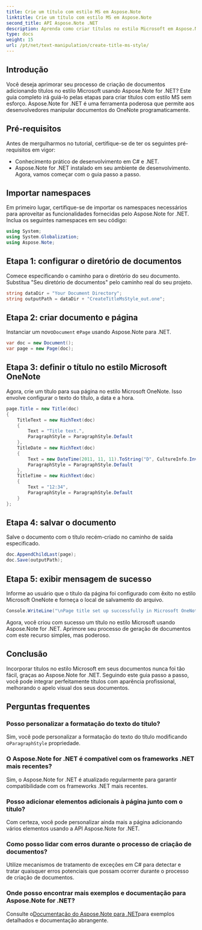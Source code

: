 ```yaml
---
title: Crie um título com estilo MS em Aspose.Note
linktitle: Crie um título com estilo MS em Aspose.Note
second_title: API Aspose.Note .NET
description: Aprenda como criar títulos no estilo Microsoft em Aspose.Note for .NET. Eleve a apresentação do seu documento com este tutorial fácil de seguir.
type: docs
weight: 15
url: /pt/net/text-manipulation/create-title-ms-style/
---
```

## Introdução
Você deseja aprimorar seu processo de criação de documentos adicionando títulos no estilo Microsoft usando Aspose.Note for .NET? Este guia completo irá guiá-lo pelas etapas para criar títulos com estilo MS sem esforço. Aspose.Note for .NET é uma ferramenta poderosa que permite aos desenvolvedores manipular documentos do OneNote programaticamente.
## Pré-requisitos
Antes de mergulharmos no tutorial, certifique-se de ter os seguintes pré-requisitos em vigor:
- Conhecimento prático de desenvolvimento em C# e .NET.
- Aspose.Note for .NET instalado em seu ambiente de desenvolvimento.
Agora, vamos começar com o guia passo a passo.
## Importar namespaces
Em primeiro lugar, certifique-se de importar os namespaces necessários para aproveitar as funcionalidades fornecidas pelo Aspose.Note for .NET. Inclua os seguintes namespaces em seu código:
```csharp
using System;
using System.Globalization;
using Aspose.Note;
```
## Etapa 1: configurar o diretório de documentos
Comece especificando o caminho para o diretório do seu documento. Substitua "Seu diretório de documentos" pelo caminho real do seu projeto.
```csharp
string dataDir = "Your Document Directory";
string outputPath = dataDir + "CreateTitleMsStyle_out.one";
```
## Etapa 2: criar documento e página
 Instanciar um novo`Document` e`Page` usando Aspose.Note para .NET.
```csharp
var doc = new Document();
var page = new Page(doc);
```
## Etapa 3: definir o título no estilo Microsoft OneNote
Agora, crie um título para sua página no estilo Microsoft OneNote. Isso envolve configurar o texto do título, a data e a hora.
```csharp
page.Title = new Title(doc)
{
    TitleText = new RichText(doc)
    {
        Text = "Title text.",
        ParagraphStyle = ParagraphStyle.Default
    },
    TitleDate = new RichText(doc)
    {
        Text = new DateTime(2011, 11, 11).ToString("D", CultureInfo.InvariantCulture),
        ParagraphStyle = ParagraphStyle.Default
    },
    TitleTime = new RichText(doc)
    {
        Text = "12:34",
        ParagraphStyle = ParagraphStyle.Default
    }
};
```
## Etapa 4: salvar o documento
Salve o documento com o título recém-criado no caminho de saída especificado.
```csharp
doc.AppendChildLast(page);
doc.Save(outputPath);
```
## Etapa 5: exibir mensagem de sucesso
Informe ao usuário que o título da página foi configurado com êxito no estilo Microsoft OneNote e forneça o local de salvamento do arquivo.
```csharp
Console.WriteLine("\nPage title set up successfully in Microsoft OneNote style.\nFile saved at " + outputPath);
```
Agora, você criou com sucesso um título no estilo Microsoft usando Aspose.Note for .NET. Aprimore seu processo de geração de documentos com este recurso simples, mas poderoso.
## Conclusão
Incorporar títulos no estilo Microsoft em seus documentos nunca foi tão fácil, graças ao Aspose.Note for .NET. Seguindo este guia passo a passo, você pode integrar perfeitamente títulos com aparência profissional, melhorando o apelo visual dos seus documentos.
## Perguntas frequentes
### Posso personalizar a formatação do texto do título?
 Sim, você pode personalizar a formatação do texto do título modificando o`ParagraphStyle` propriedade.
### O Aspose.Note for .NET é compatível com os frameworks .NET mais recentes?
Sim, o Aspose.Note for .NET é atualizado regularmente para garantir compatibilidade com os frameworks .NET mais recentes.
### Posso adicionar elementos adicionais à página junto com o título?
Com certeza, você pode personalizar ainda mais a página adicionando vários elementos usando a API Aspose.Note for .NET.
### Como posso lidar com erros durante o processo de criação de documentos?
Utilize mecanismos de tratamento de exceções em C# para detectar e tratar quaisquer erros potenciais que possam ocorrer durante o processo de criação de documentos.
### Onde posso encontrar mais exemplos e documentação para Aspose.Note for .NET?
 Consulte o[Documentação do Aspose.Note para .NET](https://reference.aspose.com/note/net/)para exemplos detalhados e documentação abrangente.